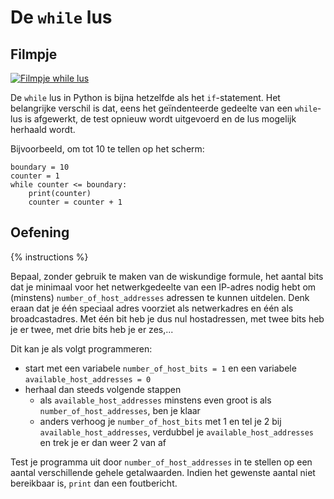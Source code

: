 # De `while` lus

## Filmpje
[![Filmpje while lus](https://i9.ytimg.com/vi/E3yfJn9CpeU/mq1.jpg?sqp=CMS_7fMF&rs=AOn4CLAa7892ZDHLLqp_ZChcjsEYt1xipw)](https://youtu.be/8BbD_XQK-Rs)

De `while` lus in Python is bijna hetzelfde als het `if`-statement. Het belangrijke verschil is dat, eens het geïndenteerde gedeelte van een `while`-lus is afgewerkt, de test opnieuw wordt uitgevoerd en de lus mogelijk herhaald wordt.

Bijvoorbeeld, om tot 10 te tellen op het scherm:

```
boundary = 10
counter = 1
while counter <= boundary:
    print(counter)
    counter = counter + 1
```

## Oefening
{% instructions %}

Bepaal, zonder gebruik te maken van de wiskundige formule, het aantal bits dat je minimaal voor het netwerkgedeelte van een IP-adres nodig hebt om (minstens) `number_of_host_addresses` adressen te kunnen uitdelen. Denk eraan dat je één speciaal adres voorziet als netwerkadres en één als broadcastadres. Met één bit heb je dus nul hostadressen, met twee bits heb je er twee, met drie bits heb je er zes,...

Dit kan je als volgt programmeren:

- start met een variabele `number_of_host_bits = 1` en een variabele `available_host_addresses = 0`
- herhaal dan steeds volgende stappen
  - als `available_host_addresses` minstens even groot is als `number_of_host_addresses`, ben je klaar
  - anders verhoog je `number_of_host_bits` met 1 en tel je 2 bij `available_host_addresses`, verdubbel je `available_host_addresses` en trek je er dan weer 2 van af

Test je programma uit door `number_of_host_addresses` in te stellen op een aantal verschillende gehele getalwaarden. Indien het gewenste aantal niet bereikbaar is, `print` dan een foutbericht.
